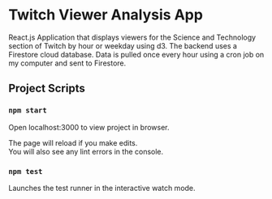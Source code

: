 
# Twitch Viewer Analysis App

React.js Application that displays viewers for the Science and Technology section of Twitch by hour or weekday using d3. The backend uses a Firestore cloud database. Data is pulled once every hour using a cron job on my computer and sent to Firestore.

## Project Scripts
### `npm start`

Open localhost:3000 to view project in browser.

The page will reload if you make edits.<br>
You will also see any lint errors in the console.

### `npm test`

Launches the test runner in the interactive watch mode.<br>
